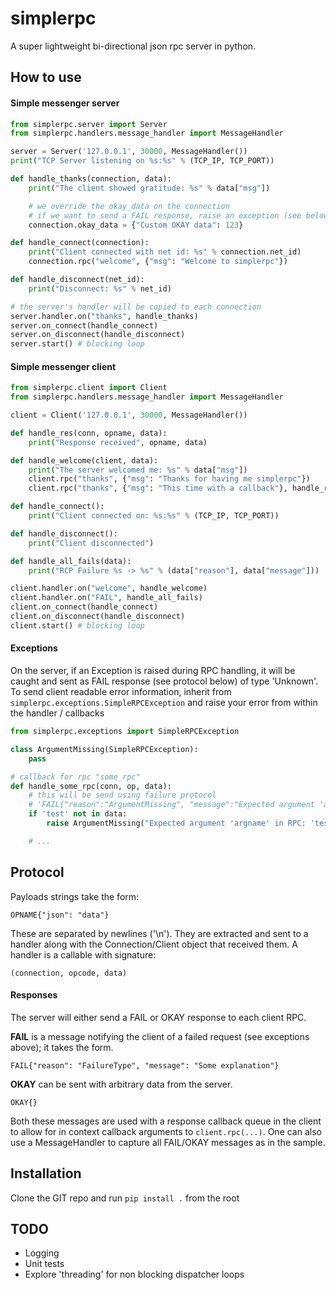 # simplerpc
A super lightweight bi-directional json rpc server in python.

## How to use

#### Simple messenger server 
```py
from simplerpc.server import Server
from simplerpc.handlers.message_handler import MessageHandler

server = Server('127.0.0.1', 30000, MessageHandler())
print("TCP Server listening on %s:%s" % (TCP_IP, TCP_PORT))

def handle_thanks(connection, data):
    print("The client showed gratitude: %s" % data["msg"])

    # we override the okay_data on the connection
    # if we want to send a FAIL response, raise an exception (see below)
    connection.okay_data = {"Custom OKAY data": 123}

def handle_connect(connection):
    print("Client connected with net id: %s" % connection.net_id)
    connection.rpc("welcome", {"msg": "Welcome to simplerpc"})

def handle_disconnect(net_id):
    print("Disconnect: %s" % net_id)

# the server's handler will be copied to each connection
server.handler.on("thanks", handle_thanks)
server.on_connect(handle_connect)
server.on_disconnect(handle_disconnect)
server.start() # blocking loop

```

#### Simple messenger client
```py
from simplerpc.client import Client
from simplerpc.handlers.message_handler import MessageHandler

client = Client('127.0.0.1', 30000, MessageHandler())

def handle_res(conn, opname, data):
    print("Response received", opname, data)

def handle_welcome(client, data): 
    print("The server welcomed me: %s" % data["msg"])
    client.rpc("thanks", {"msg": "Thanks for having me simplerpc"})
    client.rpc("thanks", {"msg": "This time with a callback"}, handle_res)

def handle_connect():
    print("Client connected on: %s:%s" % (TCP_IP, TCP_PORT))

def handle_disconnect():
    print("Client disconnected")

def handle_all_fails(data):
    print("RCP Failure %s -> %s" % (data["reason"], data["message"]))

client.handler.on("welcome", handle_welcome)
client.handler.on("FAIL", handle_all_fails)
client.on_connect(handle_connect)
client.on_disconnect(handle_disconnect)
client.start() # blocking loop

```

#### Exceptions

On the server, if an Exception is raised during RPC handling, it will be caught and sent as FAIL response (see protocol below) of type 'Unknown'. To send client readable error information, inherit from `simplerpc.exceptions.SimpleRPCException` and raise your error from within the handler / callbacks

```py
from simplerpc.exceptions import SimpleRPCException

class ArgumentMissing(SimpleRPCException):
    pass

# callback for rpc "some_rpc"
def handle_some_rpc(conn, op, data):
    # this will be send using failure protocol
    # 'FAIL{"reason":"ArgumentMissing", "message":"Expected argument 'argname' in RPC: 'test'"}'
    if 'test' not in data:
        raise ArgumentMissing("Expected argument 'argname' in RPC: 'test'")

    # ...
```

## Protocol

Payloads strings take the form:

`OPNAME{"json": "data"}`

These are separated by newlines ('\n'). They are extracted and sent to a handler along with the Connection/Client object that received them. A handler is a callable with signature:

`(connection, opcode, data)`

#### Responses

The server will either send a FAIL or OKAY response to each client RPC.

**FAIL** is a message notifying the client of a failed request (see exceptions above); it takes the form.

`FAIL{"reason": "FailureType", "message": "Some explanation"}`

**OKAY** can be sent with arbitrary data from the server. 

`OKAY{}`

Both these messages are used with a response callback queue in the client to allow for in context callback arguments to `client.rpc(...)`. One can also use a MessageHandler to capture all FAIL/OKAY messages as in the sample.

## Installation

Clone the GIT repo and run `pip install .` from the root

## TODO

- Logging
- Unit tests
- Explore 'threading' for non blocking dispatcher loops
